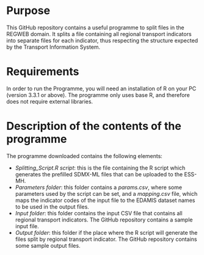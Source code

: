 # Purpose
This GitHub repository contains a useful programme to split files in the REGWEB domain. It splits a file containing all regional transport indicators into separate files for each indicator, thus respecting the structure expected by the Transport Information System.

# Requirements
In order to run the Programme, you will need an installation of R on your PC (version 3.3.1 or above). The programme only uses base R, and therefore does not require external libraries.

# Description of the contents of the programme
The programme downloaded contains the following elements:
* _Splitting_Script.R script_: this is the file containing the R script which generates the prefilled SDMX-ML files that can be uploaded to the ESS-MH.
* _Parameters folder_: this folder contains a *params.csv*, where some parameters used by the script can be set, and a *mapping.csv* file, which maps the indicator codes of the input file to the EDAMIS dataset names to be used in the output files.
* _Input folder_: this folder contains the input CSV file that contains all regional transport indicators. The GitHub repository contains a sample input file.
* _Output folder_: this folder if the place where the R script will generate the files split by regional transport indicator. The GitHub repository contains some sample output files.



